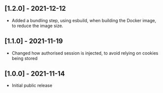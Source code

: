 ## [1.2.0] - 2021-12-12

* Added a bundling step, using esbuild, when building the Docker image, to reduce the image size.

## [1.1.0] - 2021-11-19

* Changed how authorised session is injected, to avoid relying on cookies being stored

## [1.0.0] - 2021-11-14

* Initial public release
